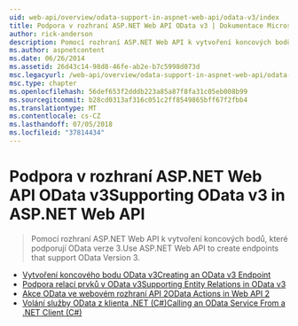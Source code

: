 ```yaml
---
uid: web-api/overview/odata-support-in-aspnet-web-api/odata-v3/index
title: Podpora v rozhraní ASP.NET Web API OData v3 | Dokumentace Microsoftu
author: rick-anderson
description: Pomocí rozhraní ASP.NET Web API k vytvoření koncových bodů, které podporují OData verze 3.
ms.author: aspnetcontent
ms.date: 06/26/2014
ms.assetid: 26d43c14-98d8-46fe-ab2e-b7c5998d073d
msc.legacyurl: /web-api/overview/odata-support-in-aspnet-web-api/odata-v3
msc.type: chapter
ms.openlocfilehash: 56def653f2dddb223a85a87f8fa31c05eb008b99
ms.sourcegitcommit: b28cd0313af316c051c2ff8549865bff67f2fbb4
ms.translationtype: MT
ms.contentlocale: cs-CZ
ms.lasthandoff: 07/05/2018
ms.locfileid: "37814434"
---
```

<a name="supporting-odata-v3-in-aspnet-web-api"></a><span data-ttu-id="91934-103">Podpora v rozhraní ASP.NET Web API OData v3</span><span class="sxs-lookup"><span data-stu-id="91934-103">Supporting OData v3 in ASP.NET Web API</span></span>
====================
> <span data-ttu-id="91934-104">Pomocí rozhraní ASP.NET Web API k vytvoření koncových bodů, které podporují OData verze 3.</span><span class="sxs-lookup"><span data-stu-id="91934-104">Use ASP.NET Web API to create endpoints that support OData Version 3.</span></span>


- [<span data-ttu-id="91934-105">Vytvoření koncového bodu OData v3</span><span class="sxs-lookup"><span data-stu-id="91934-105">Creating an OData v3 Endpoint</span></span>](creating-an-odata-endpoint.md)
- [<span data-ttu-id="91934-106">Podpora relací prvků v OData v3</span><span class="sxs-lookup"><span data-stu-id="91934-106">Supporting Entity Relations in OData v3</span></span>](working-with-entity-relations.md)
- [<span data-ttu-id="91934-107">Akce OData ve webovém rozhraní API 2</span><span class="sxs-lookup"><span data-stu-id="91934-107">OData Actions in Web API 2</span></span>](odata-actions.md)
- [<span data-ttu-id="91934-108">Volání služby OData z klienta .NET (C#)</span><span class="sxs-lookup"><span data-stu-id="91934-108">Calling an OData Service From a .NET Client (C#)</span></span>](calling-an-odata-service-from-a-net-client.md)
